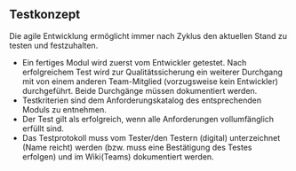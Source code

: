 ## Testkonzept
Die agile Entwicklung ermöglicht immer nach Zyklus den aktuellen Stand zu testen und festzuhalten.

* Ein fertiges Modul wird zuerst vom Entwickler getestet. Nach erfolgreichem Test wird zur Qualitätssicherung ein weiterer Durchgang mit von einem anderen Team-Mitglied (vorzugsweise kein Entwickler) durchgeführt. Beide Durchgänge müssen dokumentiert werden.
* Testkriterien sind dem Anforderungskatalog des entsprechenden Moduls zu entnehmen.
* Der Test gilt als erfolgreich, wenn alle Anforderungen vollumfänglich erfüllt sind.
* Das Testprotokoll muss vom Tester/den Testern (digital) unterzeichnet (Name reicht) werden (bzw. muss eine Bestätigung des Testes erfolgen) und im Wiki(Teams) dokumentiert werden.

